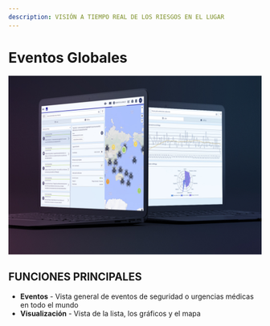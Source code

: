 ```yaml
---
description: VISIÓN A TIEMPO REAL DE LOS RIESGOS EN EL LUGAR
---
```


# Eventos Globales

![](../.gitbook/assets/ge-cover%20%284%29.JPG)

## FUNCIONES PRINCIPALES

* **Eventos** - Vista general de eventos de seguridad o urgencias médicas en todo el mundo
* **Visualización** - Vista de la lista, los gráficos y el mapa

